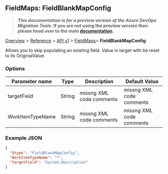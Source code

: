 ## FieldMaps: FieldBlankMapConfig

>**_This documentation is for a preview version of the Azure DevOps Migration Tools._ If you are not using the preview version then please head over to the main [documentation](https://nkdagility.com/docs/azure-devops-migration-tools).**

[Overview](../../../index.md) > [Reference](../../index.md) > [API v1](../index.md) > [FieldMaps](index.md)> **FieldBlankMapConfig**

Allows you to skip populating an existing field. Value in target with be reset to its OriginalValue.

### Options

| Parameter name         | Type    | Description                              | Default Value                            |
|------------------------|---------|------------------------------------------|------------------------------------------|
| targetField | String | missng XML code comments | missng XML code comments |
| WorkItemTypeName | String | missng XML code comments | missng XML code comments |


### Example JSON

```JSON
{
  "$type": "FieldBlankMapConfig",
  "WorkItemTypeName": "*",
  "targetField": "System.Description"
}
```